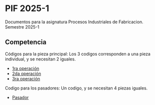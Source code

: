# PIF 2025-1
Documentos para la asignatura Procesos Industriales de Fabricacion. Semestre 2025-1
## Competencia
Códigos para la pieza principal: Los 3 codigos corresponden a una pieza individual, y se necesitan 2 iguales.
- [1ra operación](GRUPO_7_PIF/operacion_1.gcode)
- [2da operación](GRUPO_7_PIF/operacion_2.gcode)
- [3ra operación](GRUPO_7_PIF/operacion_3.gcode)

Codigo para los pasadores: Un codigo, y se necesitan 4 piezas iguales.

- [Pasador](GRUPO_7_PIF/pasadores.gcode)
